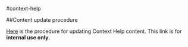 #context-help

##Content update procedure

[Here](https://wiki.progress.com/display/TP/How+to+update+contextual+help+content) is the procedure for updating Context Help content. This link is for **internal use only**.